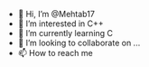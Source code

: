 - 👋 Hi, I’m @Mehtab17
- 👀 I’m interested in C++
- 🌱 I’m currently learning C
- 💞️ I’m looking to collaborate on ...
- 📫 How to reach me 

<!---
Mehtab17/Mehtab17 is a ✨ special ✨ repository because its `README.md` (this file) appears on your GitHub profile.
You can click the Preview link to take a look at your changes.
--->
